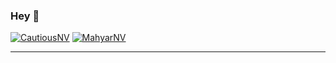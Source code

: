 ### Hey 👋

<!--
**MahyarNV/MahyarNV** is a ✨ _special_ ✨ repository because its `README.md` (this file) appears on your GitHub profile.

Here are some ideas to get you started:

- 🔭 I’m currently working on ...
- 🌱 I’m currently learning ...
- 👯 I’m looking to collaborate on ...
- 🤔 I’m looking for help with ...
- 💬 Ask me about ...
- 📫 How to reach me: ...
- 😄 Pronouns: ...
- ⚡ Fun fact: ...
-->

[![CautiousNV][1.1]][1]
[![MahyarNV][2.1]][2] 

[1.1]: http://i.imgur.com/wWzX9uB.png  (twitter icon with padding)
[1]: https://twitter.com/CautiousNV
[2.1]: http://i.imgur.com/fep1WsG.png
[2]: https://www.facebook.com/MahyarNV/

<hr>